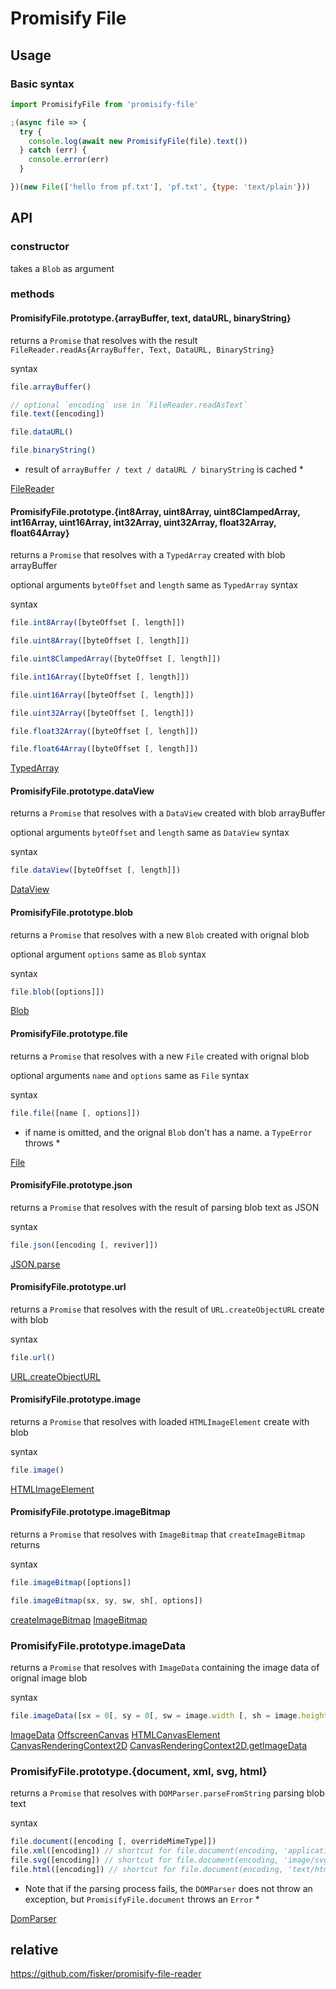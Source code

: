 # Promisify File

## Usage

### Basic syntax

```js
import PromisifyFile from 'promisify-file'

;(async file => {
  try {
    console.log(await new PromisifyFile(file).text())
  } catch (err) {
    console.error(err)
  }

})(new File(['hello from pf.txt'], 'pf.txt', {type: 'text/plain'}))
```

## API

### constructor

takes a `Blob` as argument

### methods

#### PromisifyFile.prototype.{arrayBuffer, text, dataURL, binaryString}

returns a `Promise` that resolves with the result `FileReader.readAs{ArrayBuffer, Text, DataURL, BinaryString}`

syntax

```js
file.arrayBuffer()

// optional `encoding` use in `FileReader.readAsText`
file.text([encoding])

file.dataURL()

file.binaryString()
```

* result of `arrayBuffer / text / dataURL / binaryString` is cached *

[FileReader](https://developer.mozilla.org/en-US/docs/Web/API/FileReader/FileReader)

#### PromisifyFile.prototype.{int8Array, uint8Array, uint8ClampedArray, int16Array, uint16Array, int32Array, uint32Array, float32Array, float64Array}

returns a `Promise` that resolves with a `TypedArray` created with blob arrayBuffer

optional arguments `byteOffset` and `length` same as `TypedArray` syntax

syntax

```js
file.int8Array([byteOffset [, length]])

file.uint8Array([byteOffset [, length]])

file.uint8ClampedArray([byteOffset [, length]])

file.int16Array([byteOffset [, length]])

file.uint16Array([byteOffset [, length]])

file.uint32Array([byteOffset [, length]])

file.float32Array([byteOffset [, length]])

file.float64Array([byteOffset [, length]])
```

[TypedArray](https://developer.mozilla.org/en-US/docs/Web/JavaScript/Reference/Global_Objects/TypedArray)

#### PromisifyFile.prototype.dataView

returns a `Promise` that resolves with a `DataView` created with blob arrayBuffer

optional arguments `byteOffset` and `length` same as `DataView` syntax

syntax

```js
file.dataView([byteOffset [, length]])
```

[DataView](https://developer.mozilla.org/en-US/docs/Web/JavaScript/Reference/Global_Objects/DataView)

#### PromisifyFile.prototype.blob

returns a `Promise` that resolves with a new `Blob` created with orignal blob

optional argument `options` same as `Blob` syntax

syntax

```js
file.blob([options]])
```

[Blob](https://developer.mozilla.org/en-US/docs/Web/API/Blob/Blob)

#### PromisifyFile.prototype.file

returns a `Promise` that resolves with a new `File` created with orignal blob

optional arguments `name` and `options` same as `File` syntax

syntax

```js
file.file([name [, options]])
```

* if name is omitted, and the orignal `Blob` don't has a name. a `TypeError` throws *

[File](https://developer.mozilla.org/en-US/docs/Web/API/File/File)

#### PromisifyFile.prototype.json

returns a `Promise` that resolves with the result of parsing blob text as JSON

syntax

```js
file.json([encoding [, reviver]])
```

[JSON.parse](https://developer.mozilla.org/en-US/docs/Web/JavaScript/Reference/Global_Objects/JSON/parse)

#### PromisifyFile.prototype.url

returns a `Promise` that resolves with the result of `URL.createObjectURL` create with blob

syntax

```js
file.url()
```

[URL.createObjectURL](https://developer.mozilla.org/en-US/docs/Web/API/URL/createObjectURL)

#### PromisifyFile.prototype.image

returns a `Promise` that resolves with loaded `HTMLImageElement` create with blob

syntax

```js
file.image()
```

[HTMLImageElement](https://developer.mozilla.org/en-US/docs/Web/API/HTMLImageElement)

#### PromisifyFile.prototype.imageBitmap

returns a `Promise` that resolves with `ImageBitmap` that `createImageBitmap` returns

syntax

```js
file.imageBitmap([options])

file.imageBitmap(sx, sy, sw, sh[, options])
```

[createImageBitmap](https://developer.mozilla.org/en-US/docs/Web/API/WindowOrWorkerGlobalScope/createImageBitmap)
[ImageBitmap](https://developer.mozilla.org/en-US/docs/Web/API/ImageBitmap)

### PromisifyFile.prototype.imageData

returns a `Promise` that resolves with `ImageData` containing the image data of orignal image blob

syntax

```js
file.imageData([sx = 0[, sy = 0[, sw = image.width [, sh = image.height]]]])
```

[ImageData](https://developer.mozilla.org/en-US/docs/Web/API/ImageData/ImageData)
[OffscreenCanvas](https://developer.mozilla.org/en-US/docs/Web/API/OffscreenCanvas/OffscreenCanvas)
[HTMLCanvasElement](https://developer.mozilla.org/en-US/docs/Web/API/HTMLCanvasElement)
[CanvasRenderingContext2D](https://developer.mozilla.org/en-US/docs/Web/API/CanvasRenderingContext2D)
[CanvasRenderingContext2D.getImageData](https://developer.mozilla.org/en-US/docs/Web/API/CanvasRenderingContext2D/getImageData)

### PromisifyFile.prototype.{document, xml, svg, html}

returns a `Promise` that resolves with `DOMParser.parseFromString` parsing blob text

syntax

```js
file.document([encoding [, overrideMimeType]])
file.xml([encoding]) // shortcut for file.document(encoding, 'application/xml')
file.svg([encoding]) // shortcut for file.document(encoding, 'image/svg+xml')
file.html([encoding]) // shortcut for file.document(encoding, 'text/html')
```

* Note that if the parsing process fails, the `DOMParser` does not throw an exception, but `PromisifyFile.document` throws an `Error` *

[DomParser](https://developer.mozilla.org/en-US/docs/Web/API/DOMParser)


## relative

  https://github.com/fisker/promisify-file-reader